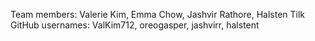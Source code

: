 Team members: Valerie Kim, Emma Chow, Jashvir Rathore, Halsten Tilk
GitHub usernames: ValKim712, oreogasper, jashvirr, halstent


